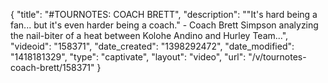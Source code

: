 {
    "title": "#TOURNOTES: COACH BRETT",
    "description": "\"It's hard being a fan... but it's even harder being a coach.\" - Coach Brett Simpson analyzing the nail-biter of a heat between Kolohe Andino and Hurley Team...",
    "videoid": "158371",
    "date_created": "1398292472",
    "date_modified": "1418181329",
    "type": "captivate",
    "layout": "video",
    "url": "\/v\/tournotes-coach-brett\/158371"
}